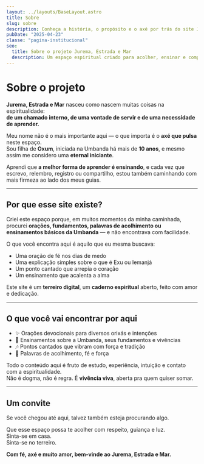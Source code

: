 ```yaml
---
layout: ../layouts/BaseLayout.astro
title: Sobre
slug: sobre
description: Conheça a história, o propósito e o axé por trás do site Jurema, Estrada e Mar.
pubDate: "2025-04-23"
classe: "pagina-institucional"
seo:
  title: Sobre o projeto Jurema, Estrada e Mar
  description: Um espaço espiritual criado para acolher, ensinar e compartilhar fundamentos da Umbanda com verdade e fé.
---
```


# Sobre o projeto

**Jurema, Estrada e Mar** nasceu como nascem muitas coisas na espiritualidade:  
**de um chamado interno, de uma vontade de servir e de uma necessidade de aprender.**

Meu nome não é o mais importante aqui — o que importa é o **axé que pulsa** neste espaço.  
Sou filha de **Oxum**, iniciada na Umbanda há mais de **10 anos**, e mesmo assim me considero uma **eternal iniciante**.

Aprendi que **a melhor forma de aprender é ensinando**, e cada vez que escrevo, relembro, registro ou compartilho, estou também caminhando com mais firmeza ao lado dos meus guias.

---

## Por que esse site existe?

Criei este espaço porque, em muitos momentos da minha caminhada, procurei **orações, fundamentos, palavras de acolhimento ou ensinamentos básicos da Umbanda** — e não encontrava com facilidade.

O que você encontra aqui é aquilo que eu mesma buscava:  
- Uma oração de fé nos dias de medo  
- Uma explicação simples sobre o que é Exu ou Iemanjá  
- Um ponto cantado que arrepia o coração  
- Um ensinamento que acalenta a alma

Este site é um **terreiro digital**, um **caderno espiritual** aberto, feito com amor e dedicação.

---

## O que você vai encontrar por aqui

- ✨ Orações devocionais para diversos orixás e intenções
- 📘 Ensinamentos sobre a Umbanda, seus fundamentos e vivências
- 🎶 Pontos cantados que vibram com força e tradição
- 🌿 Palavras de acolhimento, fé e força

Todo o conteúdo aqui é fruto de estudo, experiência, intuição e contato com a espiritualidade.  
Não é dogma, não é regra. É **vivência viva**, aberta pra quem quiser somar.

---

## Um convite

Se você chegou até aqui, talvez também esteja procurando algo.

Que esse espaço possa te acolher com respeito, guiança e luz.  
Sinta-se em casa.  
Sinta-se no terreiro.

**Com fé, axé e muito amor, bem-vinde ao Jurema, Estrada e Mar.**
